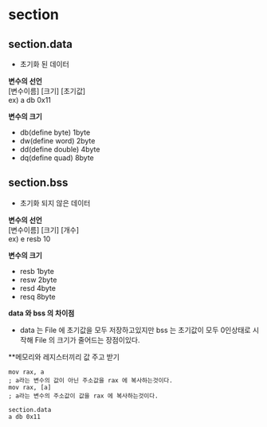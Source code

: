 # section
## section.data
- 초기화 된 데이터  

**변수의 선언**  
[변수이름] [크기] [초기값]  
ex) a db 0x11  

**변수의 크기**
- db(define byte) 1byte
- dw(define word) 2byte
- dd(define double) 4byte
- dq(define quad) 8byte

## section.bss
- 초기화 되지 않은 데이터  

**변수의 선언**  
[변수이름] [크기] [개수]  
ex) e resb 10  

**변수의 크기**
- resb 1byte
- resw 2byte
- resd 4byte
- resq 8byte

**data 와 bss 의 차이점**
- data 는 File 에 초기값을 모두 저장하고있지만 bss 는 초기값이 모두 0인상태로 시작해 File 의 크기가 줄어드는 장점이있다.

**메모리와 레지스터끼리 값 주고 받기
```Assembly
mov rax, a 
; a라는 변수의 값이 아닌 주소값을 rax 에 복사하는것이다.
mov rax, [a] 
; a라는 변수의 주소값이 값을 rax 에 복사하는것이다.

section.data
a db 0x11

```
